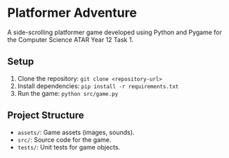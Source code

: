 # Platformer Adventure
A side-scrolling platformer game developed using Python and Pygame for the Computer Science ATAR Year 12 Task 1.

## Setup
1. Clone the repository: `git clone <repository-url>`
2. Install dependencies: `pip install -r requirements.txt`
3. Run the game: `python src/game.py`

## Project Structure
- `assets/`: Game assets (images, sounds).
- `src/`: Source code for the game.
- `tests/`: Unit tests for game objects.
